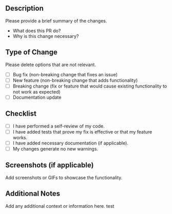 ## Description
Please provide a brief summary of the changes.

- What does this PR do?
- Why is this change necessary?

## Type of Change
Please delete options that are not relevant.

- [ ] Bug fix (non-breaking change that fixes an issue)
- [ ] New feature (non-breaking change that adds functionality)
- [ ] Breaking change (fix or feature that would cause existing functionality to not work as expected)
- [ ] Documentation update

## Checklist
- [ ] I have performed a self-review of my code.
- [ ] I have added tests that prove my fix is effective or that my feature works.
- [ ] I have added necessary documentation (if applicable).
- [ ] My changes generate no new warnings.

## Screenshots (if applicable)
Add screenshots or GIFs to showcase the functionality.

## Additional Notes
Add any additional context or information here.
test